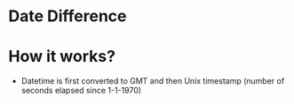 Date Difference
=============

# How it works?
- Datetime is first converted to GMT and then Unix timestamp (number of seconds elapsed since 1-1-1970)